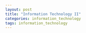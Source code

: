 ```yaml
---
layout: post
title: "Information Technology II"
categories: information_technology
tags: information_technology
---
```



